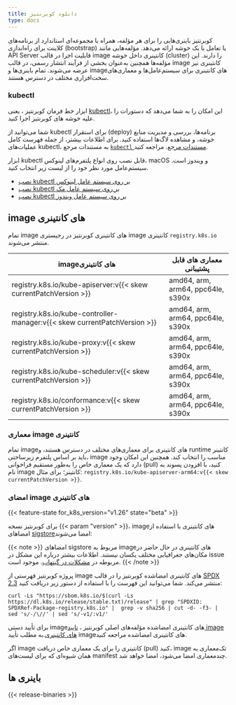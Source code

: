 ```yaml
---
title: دانلود کوبرنتیز 
type: docs
---
```

کوبرنتیز  باینری‌هایی را برای هر مؤلفه، همراه با مجموعه‌ای استاندارد از برنامه‌های کلاینت برای راه‌اندازی (bootstrap) یا تعامل با یک خوشه ارائه می‌دهد.
مؤلفه‌هایی مانند API Server قابلیت اجرا در قالب image کانتینری داخل خوشه (cluster) را دارند.
این مؤلفه‌ها همچنین به‌عنوان بخشی از فرآیند انتشار رسمی، در قالب image کانتینری نیز عرضه می‌شوند.
تمام باینری‌ها و image‌های کانتینری برای سیستم‌عامل‌ها و معماری‌های سخت‌افزاری مختلف در دسترس هستند.

### kubectl

<!-- overview -->

ابزار خط فرمان کوبرنتیز ، یعنی [kubectl](/docs/reference/kubectl/kubectl/)، این امکان را به شما می‌دهد که دستورات را علیه خوشه های کوبرنتیز اجرا کنید.

شما می‌توانید از kubectl برای استقرار (deploy) برنامه‌ها، بررسی و مدیریت منابع خوشه، و مشاهده لاگ‌ها استفاده کنید.
برای اطلاعات بیشتر، از جمله فهرست کامل عملیات‌های kubectl، به مستندات مرجع [`kubectl` مستندات مرجع](/docs/reference/kubectl/). مراجعه کنید.


ابزار kubectl قابل نصب روی انواع پلتفرم‌های لینوکس، macOS و ویندوز است.
سیستم‌عامل مورد نظر خود را از لیست زیر انتخاب کنید.

- [نصب kubectl  بر روی سیستم عامل لینوکس](/docs/tasks/tools/install-kubectl-linux) 
- [نصب kubectl  بر روی سیستم عامل مک](/docs/tasks/tools/install-kubectl-macos)
- [نصب kubectl  بر روی سیستم عامل ویندوز](/docs/tasks/tools/install-kubectl-windows)

## image های  کانتینری

تمام image  های  کانتینری کوبرنتیز  در رجیستری image کانتینری `registry.k8s.io` منتشر می‌شوند.

| image‌های کانتینری                                                         |معماری های قابل پشتیبانی         |
| ------------------------------------------------------------------------- | --------------------------------- |
| registry.k8s.io/kube-apiserver:v{{< skew currentPatchVersion >}}          | amd64, arm, arm64, ppc64le, s390x |
| registry.k8s.io/kube-controller-manager:v{{< skew currentPatchVersion >}} | amd64, arm, arm64, ppc64le, s390x |
| registry.k8s.io/kube-proxy:v{{< skew currentPatchVersion >}}              | amd64, arm, arm64, ppc64le, s390x |
| registry.k8s.io/kube-scheduler:v{{< skew currentPatchVersion >}}          | amd64, arm, arm64, ppc64le, s390x |
| registry.k8s.io/conformance:v{{< skew currentPatchVersion >}}             | amd64, arm, arm64, ppc64le, s390x |

###  معماری image کانتینری

تمام image‌های کانتینری برای معماری‌های مختلف در دسترس هستند، و runtime کانتینر باید بر اساس پلتفرم زیرساختی، image مناسب را انتخاب کند.
همچنین این امکان وجود دارد که یک معماری خاص را به‌طور مستقیم فراخوانی (pull) کنید، با افزودن پسوند به نام image کانتینر؛ برای مثال:
`registry.k8s.io/kube-apiserver-arm64:v{{< skew currentPatchVersion >}}`.

### امضای image های کانتینری

{{< feature-state for_k8s_version="v1.26" state="beta" >}}


برای کوبرنتیز  نسخه {{< param "version" >}}،
image‌های کانتینری با استفاده از امضاهای [sigstore](https://sigstore.dev)امضا می‌شوند:

{{< note >}}
امضاهای sigstore مربوط به image‌های کانتینری در حال حاضر در مکان‌های جغرافیایی مختلف یکسان نیستند.
اطلاعات بیشتر درباره این مشکل در issue مربوطه در [مشکلات در گیتهاب](https://github.com/kubernetes/registry.k8s.io/issues/187). موجود است.
{{< /note >}}

پروژه کوبرنتیز  فهرستی از image‌ های کانتینری امضاشده کوبرنتیز  را در قالب [SPDX 2.3](https://spdx.dev/specifications/) منتشر می‌کند.
شما می‌توانید این فهرست را با استفاده از دستور زیر دریافت کنید:

```shell
curl -Ls "https://sbom.k8s.io/$(curl -Ls https://dl.k8s.io/release/stable.txt)/release" | grep "SPDXID: SPDXRef-Package-registry.k8s.io" |  grep -v sha256 | cut -d- -f3- | sed 's/-/\//' | sed 's/-v1/:v1/'
```

برای تأیید دستی image‌های کانتینری امضاشده مؤلفه‌های اصلی کوبرنتیز ، [تایید image های کانتینری](/docs/tasks/administer-cluster/verify-signed-artifacts).به مطلب تأیید image‌های کانتینری امضاشده مراجعه کنید.

اگر image کانتینری را برای یک معماری خاص دریافت (pull) کنید، image تک‌معماری به همان شیوه‌ای که برای لیست‌های manifest چندمعماری امضا می‌شود، امضا خواهد شد.

## باینری ها

{{< release-binaries >}}
